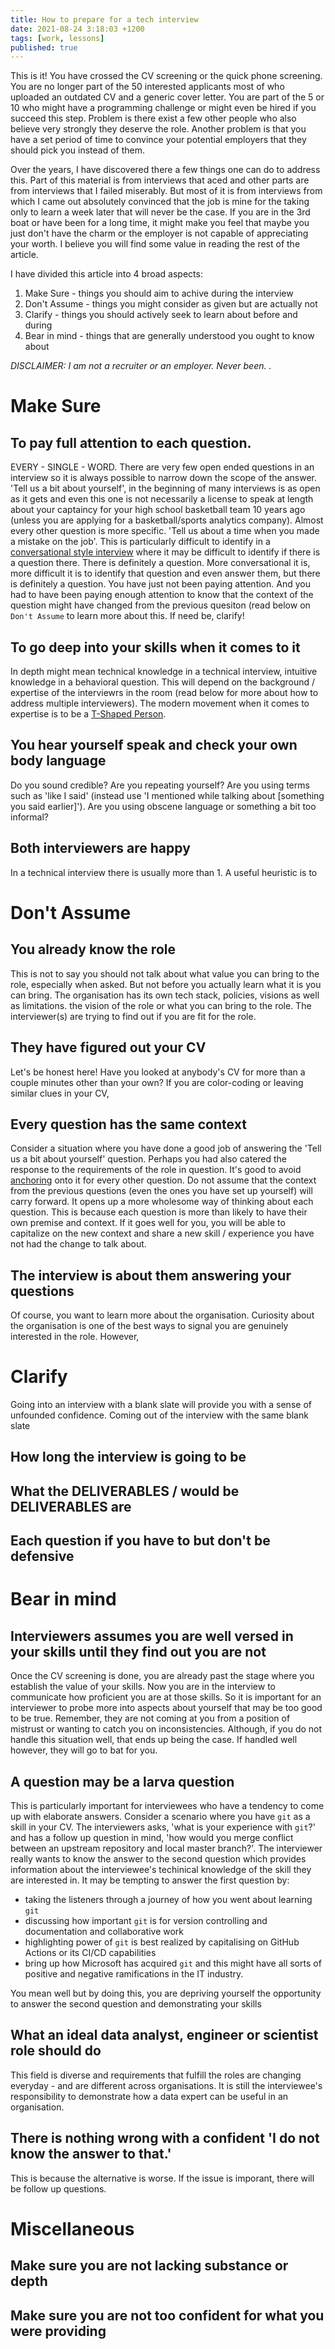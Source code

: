 ```yaml
---
title: How to prepare for a tech interview
date: 2021-08-24 3:18:03 +1200
tags: [work, lessons]
published: true
---
```


This is it! You have crossed the CV screening or the quick phone screening. You are no longer part of the 50 interested applicants most of who uploaded an outdated CV and a generic cover letter. You are part of the 5 or 10 who might have a programming challenge or might even be hired if you succeed this step. Problem is there exist a few other people who also believe very strongly they deserve the role. Another problem is that you have a set period of time to convince your potential employers that they should pick you instead of them.

Over the years, I have discovered there a few things one can do to address this. Part of this material is from interviews that aced and other parts are from interviews that I failed miserably. But most of it is from interviews from which I came out absolutely convinced that the job is mine for the taking only to learn a week later that will never be the case. If you are in the 3rd boat or have been for a long time, it might make you feel that maybe you just don't have the charm or the employer is not capable of appreciating your worth. I believe you will find some value in reading the rest of the article. 

I have divided this article into 4 broad aspects:

1. Make Sure - things you should aim to achive during the interview
2. Don't Assume - things you might consider as given but are actually not
3. Clarify - things you should actively seek to learn about before and during
4. Bear in mind - things that are generally understood you ought to know about 

_DISCLAIMER: I am not a recruiter or an employer. Never been. ._

# Make Sure 

## To pay full attention to each question. 

EVERY - SINGLE - WORD. There are very few open ended questions in an interview so it is always possible to narrow down the scope of the answer. 'Tell us a bit about yourself', in the beginning of many interviews is as open as it gets and even this one is not necessarily a license to speak at length about your captaincy for your high school basketball team 10 years ago (unless you are applying for a basketball/sports analytics company). Almost every other question is more specific. 'Tell us about a time when you made a mistake on the job'. This is particularly difficult to identify in a [conversational style interview](https://www.randstad.ca/employers/workplace-insights/talent-management/conversational-interviewing-the-best-way-to-conduct-job-interviews/) where it may be difficult to identify if there is a question there. There is definitely a question. More conversational it is, more difficult it is to identify that question and even answer them, but there is definitely a question. You have just not been paying attention. And you had to have been paying enough attention to know that the context of the question might have changed from the previous quesiton (read below on `Don't Assume` to learn more about this. If need be, clarify!

## To go deep into your skills when it comes to it

In depth might mean technical knowledge in a technical interview, intuitive knowledge in a behavioral question. This will depend on the background / expertise of the interviewrs in the room (read below for more about how to address multiple interviewers). The modern movement when it comes to expertise is to be a [T-Shaped Person](find-article-here). 

## You hear yourself speak and check your own body language

Do you sound credible? Are you repeating yourself? Are you using terms such as 'like I said' (instead use 'I mentioned while talking about [something you said earlier]'). Are you using obscene language or something a bit too informal?  

## Both interviewers are happy

In a technical interview there is usually more than 1. A useful heuristic is to 

# Don't Assume 

## You already know the role 

This is not to say you should not talk about what value you can bring to the role, especially when asked. But not before you actually learn what it is you can bring. The organisation has its own tech stack, policies, visions as well as limitations. the vision of the role or what you can bring to the role. The interviewer(s) are trying to find out if you are fit for the role. 

## They have figured out your CV 

Let's be honest here! Have you looked at anybody's CV for more than a couple minutes other than your own? If you are color-coding or leaving similar clues in your CV, 

## Every question has the same context

Consider a situation where you have done a good job of answering the 'Tell us a bit about yourself' question. Perhaps you had also catered the response to the requirements of the role in question. It's good to avoid [anchoring](https://en.wikipedia.org/wiki/Anchoring_(cognitive_bias)) onto it for every other question. Do not assume that the context from the previous questions (even the ones you have set up yourself) will carry forward. It opens up a more wholesome way of thinking about each question. This is because each question is more than likely to have their own premise and context. If it goes well for you, you will be able to capitalize on the new context and share a new skill / experience you have not had the change to talk about. 
		
## The interview is about them answering your questions 
		
Of course, you want to learn more about the organisation. Curiosity about the organisation is one of the best ways to signal you are genuinely interested in the role. However, 
	
# Clarify 

Going into an interview with a blank slate will provide you with a sense of unfounded confidence. Coming out of the interview with the same blank slate
		
## How long the interview is going to be

## What the DELIVERABLES / would be DELIVERABLES are 

## Each question if you have to but don't be defensive 

# Bear in mind 

## Interviewers assumes you are well versed in your skills until they find out you are not
		
Once the CV screening is done, you are already past the stage where you establish the value of your skills. Now you are in the interview to communicate how proficient you are at those skills. So it is important for an interviewer to probe more into aspects about yourself that may be too good to be true. Remember, they are not coming at you from a position of mistrust or wanting to catch you on inconsistencies. Although, if you do not handle this situation well, that ends up being the case. If handled well however, they will go to bat for you. 

## A question may be a larva question

This is particularly important for interviewees who have a tendency to come up with elaborate answers. Consider a scenario where you have `git` as a skill in your CV. The interviewers asks, 'what is your experience with `git`?' and has a follow up question in mind, 'how would you merge conflict between an upstream repository and local master branch?'. The interviewer really wants to know the answer to the second question which provides information about the interviewee's techinical knowledge of the skill they are interested in. It may be tempting to answer the first question by: 

- taking the listeners through a journey of how you went about learning `git` 
- discussing how important `git` is for version controlling and documentation and collaborative work
- highlighting power of `git` is best realized by capitalising on GitHub Actions or its CI/CD capabilities
- bring up how  Microsoft has acquired `git` and this might have all sorts of positive and negative ramifications in the IT industry.

You mean well but by doing this, you are depriving yourself the opportunity to answer the second question and demonstrating your skills
		
## What an ideal data analyst, engineer or scientist role should do 
		
This field is diverse and requirements that fulfill the roles are changing everyday - and are different across organisations. It is still the interviewee's responsibility to demonstrate how a data expert can be useful in an organisation.

## There is nothing wrong with a confident 'I do not know the answer to that.'

This is because the alternative is worse. If the issue is imporant, there will be follow up questions. 

# Miscellaneous

## Make sure you are not lacking substance or depth 
## Make sure you are not too confident for what you were providing 



